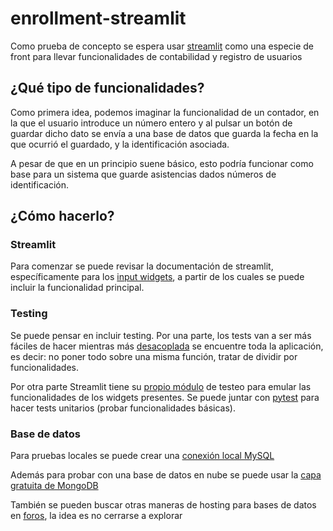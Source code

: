 # enrollment-streamlit

Como prueba de concepto se espera usar [streamlit](https://streamlit.io/) como una especie de front para llevar funcionalidades de contabilidad y registro de usuarios

## ¿Qué tipo de funcionalidades?

Como primera idea, podemos imaginar la funcionalidad de un contador, en la que el usuario introduce un número entero y al pulsar un botón de guardar dicho dato se envía a una base de datos que guarda la fecha en la que ocurrió el guardado, y la identificación asociada. 

A pesar de que en un principio suene básico, esto podría funcionar como base para un sistema que guarde asistencias dados números de identificación.

## ¿Cómo hacerlo?

### Streamlit

Para comenzar se puede revisar la documentación de streamlit, específicamente para los [input widgets](https://docs.streamlit.io/develop/api-reference/widgets/st.number_input), a partir de los cuales se puede incluir la funcionalidad principal.

### Testing

Se puede pensar en incluir testing. Por una parte, los tests van a ser más fáciles de hacer mientras más [desacoplada](https://softwareengineering.stackexchange.com/a/244478) se encuentre toda la aplicación, es decir: no poner todo sobre una misma función, tratar de dividir por funcionalidades.

Por otra parte Streamlit tiene su [propio módulo](https://docs.streamlit.io/develop/api-reference/app-testing/testing-element-classes#sttestingv1element_treenumberinput) de testeo para emular las funcionalidades de los widgets presentes. Se puede juntar con [pytest](https://docs.pytest.org/en/stable/getting-started.html#create-your-first-test) para hacer tests unitarios (probar funcionalidades básicas).


### Base de datos

Para pruebas locales se puede crear una [conexión local MySQL](https://github.com/Lunes313/StreamlitProyect/blob/main/database.py)

Además para probar con una base de datos en nube se puede usar la [capa gratuita de MongoDB](https://www.mongodb.com/pricing) 

También se pueden buscar otras maneras de hosting para bases de datos en [foros](https://www.reddit.com/r/webdev/comments/vc2hpc/any_websites_where_i_can_host_sqlite_db_for_free/), la  idea es no cerrarse a explorar
